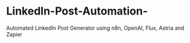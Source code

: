 # LinkedIn-Post-Automation-
Automated LinkedIn Post Generator using n8n, OpenAI, Flux, Astria and Zapier
